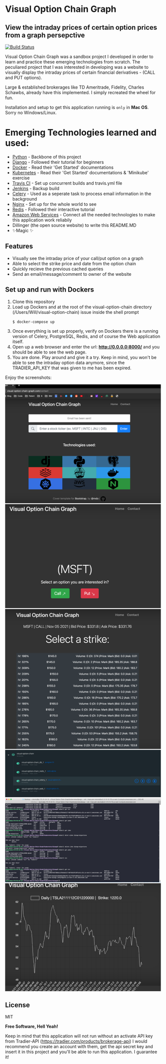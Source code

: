 # Visual Option Chain Graph
## View the intraday prices of certain option prices from a graph persepctive

[![Build Status](https://travis-ci.org/joemccann/dillinger.svg?branch=master)](https://travis-ci.org/joemccann/dillinger)

Visual Option Chain Graph was a sandbox project I developed in order to learn and practice these emerging technologies from scratch. The peculiared project that I was interested in developing was a website to visually display the intraday prices of certain financial derivatives - (CALL and PUT options). 

Large & established brokerages like TD Ameritrade, Fidelity, Charles Schawbs, already have this implemented. I simply recreated the wheel for fun.

Installation and setup to get this application running is `only` in **Mac OS**. Sorry no Windows/Linux.

# Emerging Technologies learned and used:

- [Python] - Backbone of this project
- [Django] - Followed their tutorial for beginners 
- [Docker] - Read their 'Get Started' documentations 
- [Kubernetes] - Read their 'Get Started' documentations & 'Minikube' exercise
- [Travis CI] - Set up concurrent builds and travis.yml file
- [Jenkins] - Backup build
- [Celery] - Used as a seperate task to process email information in the background 
- [Nginx] - Set up for the whole world to see 
- [Redis] - Followed their interactive tutorial 
- [Amazon Web Services] - Connect all the needed technologies to make this application work reliabily
- Dillinger (the open source website) to write this README.MD
- ✨Magic ✨

## Features

- Visually see the intraday price of your call/put option on a graph
- Able to select the strike price and date from the option chain
- Quickly recieve the previous cached queries 
- Send an email/message/comment to owner of the website 

## Set up and run with Dockers

1) Clone this repository
2) Load up Dockers and at the root of the visual-option-chain directory (/Users/Will/visual-option-chain) issue inside the shell prompt
    ```sh
    $ docker-compose up 
    ```
3) Once everything is set up properly, verify on Dockers there is a running version of Celery, PostgreSQL, Redis, and of course the Web application itself. 
4) Open up a web browser and enter the url: **http://0.0.0.0:8000/** and you should be able to see the web page.
6) You are done. Play around and give it a try. Keep in mind, you won't be able to see the intraday option data anymore, since the TRADIER_API_KEY that was given to me has been expired.

Enjoy the screenshots:

![alt text](screenshots/a.png "Description goes here")
![alt text](screenshots/b.png "Description goes here")
![alt text](screenshots/c.png "Description goes here")
![alt text](screenshots/d.png "Description goes here")
![alt text](screenshots/e.png "Description goes here")
![alt text](screenshots/f.png "Description goes here")

## License

MIT

**Free Software, Hell Yeah!**

Keep in mind that this application will not run without an activate API key from Tradier-API (https://tradier.com/products/brokerage-api)
I would recommend you create an account with them, get the api secret key and insert it in this project and you'll be able to run this application. I guarantee it!

[//]: # (These are reference links used in the body of this note and get stripped out when the markdown processor does its job. There is no need to format nicely because it shouldn't be seen. Thanks SO - http://stackoverflow.com/questions/4823468/store-comments-in-markdown-syntax)

   [Python]: <https://www.python.org/>
   [Django]: <https://www.djangoproject.com/>
   [Docker]: <https://www.docker.com/>
   [Kubernetes]: <https://kubernetes.io/>
   [Travis CI]: <https://travis-ci.com/>
   [Jenkins]: <https://www.jenkins.io/>
   [Celery]: <https://docs.celeryproject.org/en/stable/getting-started/introduction.html>
   [Nginx]: <https://www.nginx.com/>
   [Redis]: <https://redis.io/>
   [Amazon Web Services]: <https://aws.amazon.com/>
   [venv]: <https://docs.python.org/3/tutorial/venv.html>
   [pip]: <https://pip.pypa.io/en/stable/>
 
   [PlDb]: <https://github.com/joemccann/dillinger/tree/master/plugins/dropbox/README.md>
